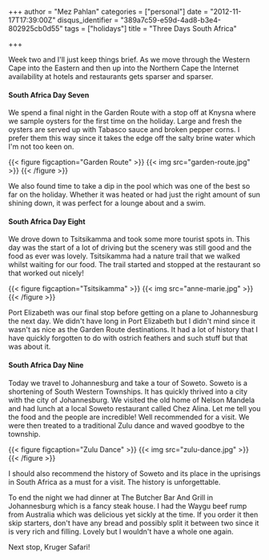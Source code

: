 +++
author = "Mez Pahlan"
categories = ["personal"]
date = "2012-11-17T17:39:00Z"
disqus_identifier = "389a7c59-e59d-4ad8-b3e4-802925cb0d55"
tags = ["holidays"]
title = "Three Days South Africa"

+++

Week two and I'll just keep things brief. As we move through the Western Cape into the Eastern and then up into the
Northern Cape the Internet availability at hotels and restaurants gets sparser and sparser.

<!--more-->

#### South Africa Day Seven

We spend a final night in the Garden Route with a stop off at Knysna where we sample oysters for the first time on the
holiday. Large and fresh the oysters are served up with Tabasco sauce and broken pepper corns. I prefer them this way
since it takes the edge off the salty brine water which I'm not too keen on.

{{< figure figcaption="Garden Route" >}}
    {{< img src="garden-route.jpg" >}}
{{< /figure >}}

We also found time to take a dip in the pool which was one of the best so far on the holiday. Whether it was heated or
had just the right amount of sun shining down, it was perfect for a lounge about and a swim.

#### South Africa Day Eight

We drove down to Tsitsikamma and took some more tourist spots in. This day was the start of a lot of driving but the
scenery was still good and the food as ever was lovely. Tsitsikamma had a nature trail that we walked whilst waiting for
our food. The trail started and stopped at the restaurant so that worked out nicely!

{{< figure figcaption="Tsitsikamma" >}}
    {{< img src="anne-marie.jpg" >}}
{{< /figure >}}

Port Elizabeth was our final stop before getting on a plane to Johannesburg the next day. We didn't have long in Port
Elizabeth but I didn't mind since it wasn't as nice as the Garden Route destinations. It had a lot of history that I
have quickly forgotten to do with ostrich feathers and such stuff but that was about it.

#### South Africa Day Nine

Today we travel to Johannesburg and take a tour of Soweto. Soweto is a shortening of South Western Townships. It has
quickly thrived into a city with the city of Johannesburg. We visited the old home of Nelson Mandela and had lunch at a
local Soweto restaurant called Chez Alina. Let me tell you the food and the people are incredible! Well recommended for
a visit. We were then treated to a traditional Zulu dance and waved goodbye to the township.

{{< figure figcaption="Zulu Dance" >}}
    {{< img src="zulu-dance.jpg" >}}
{{< /figure >}}

I should also recommend the history of Soweto and its place in the uprisings in South Africa as a must for a visit. The
history is unforgettable.

To end the night we had dinner at The Butcher Bar And Grill in Johannesburg which is a fancy steak house. I had the
Waygu beef rump from Australia which was delicious yet sickly at the time. If you order it then skip starters, don't
have any bread and possibly split it between two since it is very rich and filling. Lovely but I wouldn't have a whole
one again.

Next stop, Kruger Safari!
